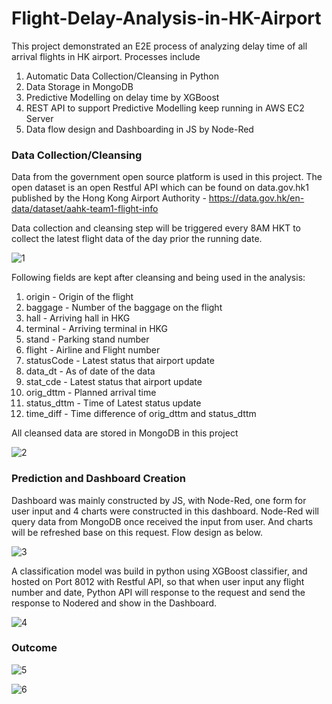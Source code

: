 # Flight-Delay-Analysis-in-HK-Airport
This project demonstrated an E2E process of analyzing delay time of all arrival flights in HK airport. Processes include 
1. Automatic Data Collection/Cleansing in Python
2. Data Storage in MongoDB
3. Predictive Modelling on delay time by XGBoost
4. REST API to support Predictive Modelling keep running in AWS EC2 Server
5. Data flow design and Dashboarding in JS by Node-Red

### Data Collection/Cleansing
Data from the government open source platform is used in this project. The open dataset is an open Restful API  which can be found on data.gov.hk1 published by the Hong Kong Airport Authority - https://data.gov.hk/en-data/dataset/aahk-team1-flight-info

Data collection and cleansing step will be triggered every 8AM HKT to collect the latest flight data of the day prior the running date.

![1](https://user-images.githubusercontent.com/29504448/71365869-3f66f900-25db-11ea-9bc4-fd4c390e5e41.png)

Following fields are kept after cleansing and being used in the analysis:
1. origin - Origin of the flight
2. baggage - Number of the baggage on the flight
3. hall - Arriving hall in HKG
4. terminal - Arriving terminal in HKG
5. stand - Parking stand number
6. flight - Airline and Flight number
7. statusCode - Latest status that airport update
8. data_dt - As of date of the data
9. stat_cde - Latest status that airport update
10. orig_dttm - Planned arrival time
11. status_dttm - Time of Latest status update
12. time_diff - Time difference of orig_dttm and status_dttm

All cleansed data are stored in MongoDB in this project

![2](https://user-images.githubusercontent.com/29504448/71365872-40982600-25db-11ea-8ab8-9d784c155ebd.png)

### Prediction and Dashboard Creation
Dashboard was mainly constructed by JS, with Node-Red, one form for user input and 4 charts were constructed in this dashboard. Node-Red will query data from MongoDB once received the input from user. And charts will be refreshed base on this request. Flow design as below.

![3](https://user-images.githubusercontent.com/29504448/71365874-41c95300-25db-11ea-8ac1-99147f22791d.png)

A classification model was build in python using XGBoost classifier, and hosted on Port 8012 with Restful API, so that when user input any flight number and date, Python API will response to the request and send the response to Nodered and show in the Dashboard.

![4](https://user-images.githubusercontent.com/29504448/71365879-43931680-25db-11ea-90f7-4b764685aa79.png)


### Outcome
![5](https://user-images.githubusercontent.com/29504448/71365882-455cda00-25db-11ea-9c55-cd8968c3eeea.png)

![6](https://user-images.githubusercontent.com/29504448/71365884-468e0700-25db-11ea-9398-c369db7495f9.png)







